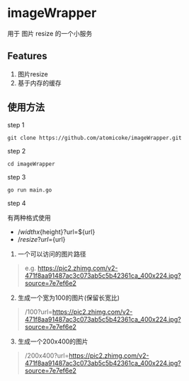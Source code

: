 # imageWrapper

用于 图片 resize 的一个小服务

## Features
1. 图片resize
2. 基于内存的缓存

## 使用方法

step 1

```shell
git clone https://github.com/atomicoke/imageWrapper.git
```

step 2

```shell
cd imageWrapper
```

step 3

```shell
go run main.go
```

step 4

有两种格式使用

- /${width}x${height}?url=${url}
- /${resize}?url=${url}

1. 一个可以访问的图片路径

> e.g. https://pic2.zhimg.com/v2-471f8aa91487ac3c073ab5c5b42361ca_400x224.jpg?source=7e7ef6e2

2. 生成一个宽为100的图片(保留长宽比)

> /100?url=https://pic2.zhimg.com/v2-471f8aa91487ac3c073ab5c5b42361ca_400x224.jpg?source=7e7ef6e2

3. 生成一个200x400的图片

> /200x400?url=https://pic2.zhimg.com/v2-471f8aa91487ac3c073ab5c5b42361ca_400x224.jpg?source=7e7ef6e2